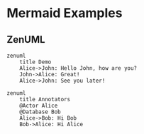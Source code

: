 # Mermaid Examples

## ZenUML

```mermaid
zenuml
    title Demo
    Alice->John: Hello John, how are you?
    John->Alice: Great!
    Alice->John: See you later!
```

```mermaid
zenuml
    title Annotators
    @Actor Alice
    @Database Bob
    Alice->Bob: Hi Bob
    Bob->Alice: Hi Alice

```